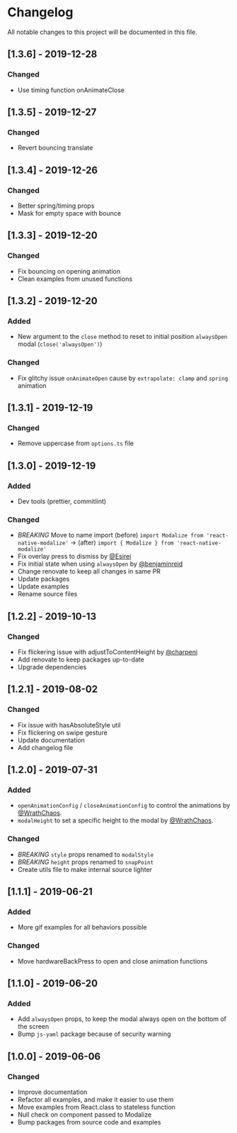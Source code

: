 # Changelog

All notable changes to this project will be documented in this file.

## [1.3.6] - 2019-12-28

### Changed

- Use timing function onAnimateClose

## [1.3.5] - 2019-12-27

### Changed

- Revert bouncing translate

## [1.3.4] - 2019-12-26

### Changed

- Better spring/timing props
- Mask for empty space with bounce

## [1.3.3] - 2019-12-20

### Changed

- Fix bouncing on opening animation
- Clean examples from unused functions

## [1.3.2] - 2019-12-20

### Added

- New argument to the `close` method to reset to initial position `alwaysOpen` modal (`close('alwaysOpen')`)

### Changed

- Fix glitchy issue `onAnimateOpen` cause by `extrapolate: clamp` and `spring` animation

## [1.3.1] - 2019-12-19

### Changed

- Remove uppercase from `options.ts` file

## [1.3.0] - 2019-12-19

### Added

- Dev tools (prettier, commitlint)

### Changed

- _BREAKING_ Move to name import (before) `import Modalize from 'react-native-modalize'` -> (after) `import { Modalize } from 'react-native-modalize'`
- Fix overlay press to dismiss by [@Esirei](https://github.com/Esirei)
- Fix initial state when using `alwaysOpen` by [@benjaminreid](https://github.com/benjaminreid)
- Change renovate to keep all changes in same PR
- Update packages
- Update examples
- Rename source files

## [1.2.2] - 2019-10-13

### Changed

- Fix flickering issue with adjustToContentHeight by [@charpeni](https://github.com/charpeni)
- Add renovate to keep packages up-to-date
- Upgrade dependencies

## [1.2.1] - 2019-08-02

### Changed

- Fix issue with hasAbsoluteStyle util
- Fix flickering on swipe gesture
- Update documentation
- Add changelog file

## [1.2.0] - 2019-07-31

### Added

- `openAnimationConfig` / `closeAnimationConfig` to control the animations by [@WrathChaos](https://github.com/WrathChaos).
- `modalHeight` to set a specific height to the modal by [@WrathChaos](https://github.com/WrathChaos).

### Changed

- _BREAKING_ `style` props renamed to `modalStyle`
- _BREAKING_ `height` props renamed to `snapPoint`
- Create utils file to make internal source lighter

## [1.1.1] - 2019-06-21

### Added

- More gif examples for all behaviors possible

### Changed

- Move hardwareBackPress to open and close animation functions

## [1.1.0] - 2019-06-20

### Added

- Add `alwaysOpen` props, to keep the modal always open on the bottom of the screen
- Bump `js-yaml` package because of security warning

## [1.0.0] - 2019-06-06

### Changed

- Improve documentation
- Refactor all examples, and make it easier to use them
- Move examples from React.class to stateless function
- Null check on component passed to Modalize
- Bump packages from source code and examples
